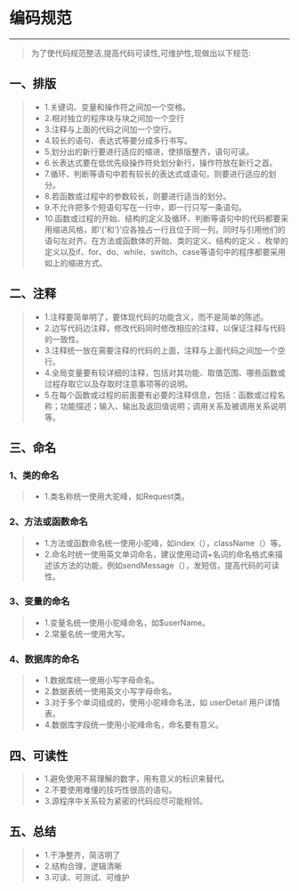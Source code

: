 ﻿# 编码规范

------

>为了使代码规范整洁,提高代码可读性,可维护性,现做出以下规范:

## 一、排版
> * 1.关键词、变量和操作符之间加一个空格。 
> * 2.相对独立的程序块与块之间加一个空行 
> * 3.注释与上面的代码之间加一个空行。
> * 4.较长的语句、表达式等要分成多行书写。 
> * 5.划分出的新行要进行适应的缩进，使排版整齐，语句可读。
> * 6.长表达式要在低优先级操作符处划分新行，操作符放在新行之首。
> * 7.循环、判断等语句中若有较长的表达式或语句，则要进行适应的划分。
> * 8.若函数或过程中的参数较长，则要进行适当的划分。 
> * 9.不允许把多个短语句写在一行中，即一行只写一条语句。 
> * 10.函数或过程的开始、结构的定义及循环、判断等语句中的代码都要采用缩进风格，即‘{’和‘}’应各独占一行且位于同一列，同时与引用他们的语句左对齐。在方法或函数体的开始、类的定义、结构的定义 、枚举的定义以及if、for、do、while、switch、case等语句中的程序都要采用如上的缩进方式。 
## 二、注释
> * 1.注释要简单明了，要体现代码的功能含义，而不是简单的陈述。
> * 2.边写代码边注释，修改代码同时修改相应的注释，以保证注释与代码的一致性。 
> * 3.注释统一放在需要注释的代码的上面，注释与上面代码之间加一个空行。
> * 4.全局变量要有较详细的注释，包括对其功能、取值范围、哪些函数或过程存取它以及存取时注意事项等的说明。 
> * 5.在每个函数或过程的前面要有必要的注释信息，包括：函数或过程名称；功能描述；输入、输出及返回值说明；调用关系及被调用关系说明等。
## 三、命名
### 1、类的命名
> * 1.类名称统一使用大驼峰，如Request类。
### 2、方法或函数命名
> * 1.方法或函数命名统一使用小驼峰，如index（），className（）等。
> * 2.命名时统一使用英文单词命名，建议使用动词+名词的命名格式来描述该方法的功能，例如sendMessage（），发短信，提高代码的可读性。
### 3、变量的命名
> * 1.变量名统一使用小驼峰命名，如$userName。
> * 2.常量名统一使用大写。
### 4、数据库的命名
> * 1.数据库统一使用小写字母命名。
> * 2.数据表统一使用英文小写字母命名。
> * 3.对于多个单词组成的，使用小驼峰命名法，如 userDetail 用户详情表。
> * 4.数据库字段统一使用小驼峰命名，命名要有意义。
## 四、可读性
> * 1.避免使用不易理解的数字，用有意义的标识来替代。 
> * 2.不要使用难懂的技巧性很高的语句。 
> * 3.源程序中关系较为紧密的代码应尽可能相邻。
## 五、总结
> * 1.干净整齐，简洁明了
> * 2.结构合理，逻辑清晰
> * 3.可读、可测试、可维护


